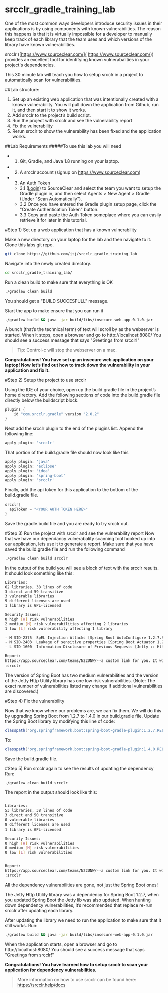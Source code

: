 # srcclr_gradle_training_lab

One of the most common ways developers introduce security issues in their applications is by using components with known vulnerabilities.  The reason this happens is that it is virtually impossible for a developer to manually keep track of each library that the team uses and which versions of the library have known vulnerabilities.  

srcclr ([https://www.sourceclear.com/]( https://www.sourceclear.com/)) provides an excellent tool for identifying known vulnerabalities in your project's dependencies. 

This 30 minute lab will teach you how to setup srcclr in a project to automatically scan for vulnerabilities.

##Lab structure:
1. Set up an existing web application that was intentionally created with a known vulnerability.  You will pull down the application from Github, run it, and then start it to show it works.   
2. Add srcclr to the project’s build script.
3. Run the project with srcclr and see the vulnerability report
4. Fix the vulnerability 
5. Rerun srcclr to show the vulnerability has been fixed and the application works.

##Lab Requirements
#####To use this lab you will need
* 1. Git, Gradle, and Java 1.8 running on your laptop. 
* 2. A srcclr account (signup on https://www.sourceclear.com)
* 3. An Auth Token
    * 3.1 ([Login](https://srcclr.com)) to SourceClear and select the team you want to setup the Gradle plugin in, and then select Agents > New Agent > Gradle (Under "Scan Automatically").
    * 3.2 Once you have entered the Gradle plugin setup page, click the "Create Authentication Token" button.
    * 3.3 Copy and paste the Auth Token someplace where you can easily retrieve it for later in this tutorial.


#Step 1) Set up a web application that has a known vulnerability

Make a new directory on your laptop for the lab and then navigate to it.
Clone this labs git repo.
```bash
git clone https://github.com/jtj/srcclr_gradle_training_lab
```
Navigate into the newly created directory.
```bash
cd srcclr_gradle_training_lab/
```

Run a clean build to make sure that everything is OK
```bash
./gradlew clean build
```

You should get a "BUILD SUCCESFULL" message.

Start the app to make ensure that you can run it
```bash
./gradlew build && java -jar build/libs/insecure-web-app-0.1.0.jar
```

A bunch (that’s the technical term) of text will scroll by as the webserver is started. When it stops, open a browser and go to http://localhost:8080/
You should see a success message that says "Greetings from srcclr!"

> Tip: Control-c will stop the webserver on a mac.

**Congratulations! You have set up an insecure web application on your laptop! Now let’s find out how to track down the vulnerability in your application and fix it.**

#Step 2) Setup the project to use srcclr

Using the IDE of your choice, open up the build.gradle file in the project’s home directory.
Add the following sections of code into the build.gradle file directly below the buildscript block.
```gradle
plugins {
    id "com.srcclr.gradle" version "2.0.2"
}
```

Next add the srcclr plugin to the end of the plugins list. Append the following line:
```gradle 
apply plugin: 'srcclr'
```

That portion of the build.gradle file should now look like this
```gradle
apply plugin: 'java'
apply plugin: 'eclipse'
apply plugin: 'idea'
apply plugin: 'spring-boot'
apply plugin: 'srcclr'
```

Finally, add the api token for this application to the bottom of the build.gradle file.
```gradle
srcclr{
  apiToken = "<YOUR AUTH TOKEN HERE>"
}
```

Save the gradle.build file and you are ready to try srcclr out.


#Step 3) Run the project with srcclr and see the vulnerability report
Now that we have our dependancy vulnerabality scanning tool hooked up into our application, lets use it to generate a report. 
Make sure that you have saved the build.gradle file and run the following command
```bash
./gradlew clean build srcclr
```

In the output of the build you will see a block of text with the srcclr results.
It should look something like this:
```bash
Libraries:
62 libraries, 38 lines of code
3 direct and 59 transitive
3 vulnerable libraries
9 different licenses are used
1 library is GPL-licensed

Security Issues:
0 high [H] risk vulnerabilities
2 medium [M] risk vulnerabilities affecting 2 libraries
1 low [L] risk vulnerability affecting 1 library

- M SID-2375  SpEL Injection Attacks [Spring Boot AutoConfigure 1.2.7.RELEASE]
- M SID-2403  Leakage of sensitive properties [Spring Boot Actuator 1.2.7.RELEASE]
- L SID-1600  Information Disclosure of Previous Requests [Jetty :: Http Utility 9.2.13.v20150730]

Report:
https://app.sourceclear.com/teams/N22UNW/--a custom link for you. It wil look different for each person. 
:srcclr
```

The version of Spring Boot has two medium vulnerabilities and the version of the Jetty Http Utility library has one low risk vulnerabilities. (Note: The exact number of vulnerabilities listed may change if additional vulnerabilities are discovered.)

#Step 4) Fix the vulnerability 

Now that we know where our problems are, we can fix them. We will do this by upgrading Spring Boot from 1.2.7 to 1.4.0 in our build.gradle file.
Update the Spring Boot library by modifying this line of code:
```gradle
classpath("org.springframework.boot:spring-boot-gradle-plugin:1.2.7.RELEASE")
```
To:
```gradle
classpath("org.springframework.boot:spring-boot-gradle-plugin:1.4.0.RELEASE")
```
Save the build.gradle file.

#Step 5) Run srcclr again to see the results of updating the dependency
Run:
```bash
./gradlew clean build srcclr
```

The report in the output should look like this:
```bash

Libraries:
53 libraries, 38 lines of code
3 direct and 50 transitive
0 vulnerable libraries
8 different licenses are used
1 library is GPL-licensed

Security Issues:
0 high [H] risk vulnerabilities
0 medium [M] risk vulnerabilities
0 low [L] risk vulnerabilities


Report:
https://app.sourceclear.com/teams/N22UNW/--a custom link for you. It wil look different for each person.
:srcclr

```

All the dependency vulnerabilities are gone, not just the Spring Boot ones!

The Jetty Http Utility library was a dependency for Spring Boot 1.2.7, when you updated Spring Boot the Jetty lib was also updated. When hunting down dependency vulnerabilities, it’s recommended that replace re-run srcclr after updating each library.

After updating the library we need to run the application to make sure that it still works.
Run: 
```bash
./gradlew build && java -jar build/libs/insecure-web-app-0.1.0.jar
```
When the application starts, open a browser and go to http://localhost:8080/
You should see a success message that says "Greetings from srcclr!"

**Congratulations! You have learned how to setup srcclr to scan your application for dependency vulnerabilities.**  

> More information on how to use srcclr can be found here: https://srcclr.help/docs
